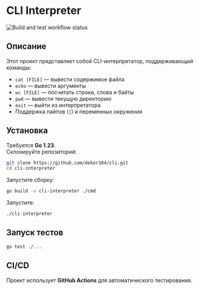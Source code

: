 # CLI Interpreter

![Build and test workflow status](https://github.com/deker104/convex-hull/actions/workflows/ci.yml/badge.svg?branch=master)

## Описание
Этот проект представляет собой CLI-интерпретатор, поддерживающий команды:
- `cat [FILE]` — вывести содержимое файла
- `echo` — вывести аргументы
- `wc [FILE]` — посчитать строки, слова и байты
- `pwd` — вывести текущую директорию
- `exit` — выйти из интерпретатора
- Поддержка пайпов (`|`) и переменных окружения

## Установка
Требуется **Go 1.23**.  
Склонируйте репозиторий:
```sh
git clone https://github.com/deker104/cli.git
cd cli-interpreter
```
Запустите сборку:
```sh
go build -o cli-interpreter ./cmd
```
Запустите:
```sh
./cli-interpreter
```

## Запуск тестов
```sh
go test ./...
```

## CI/CD
Проект использует **GitHub Actions** для автоматического тестирования.
